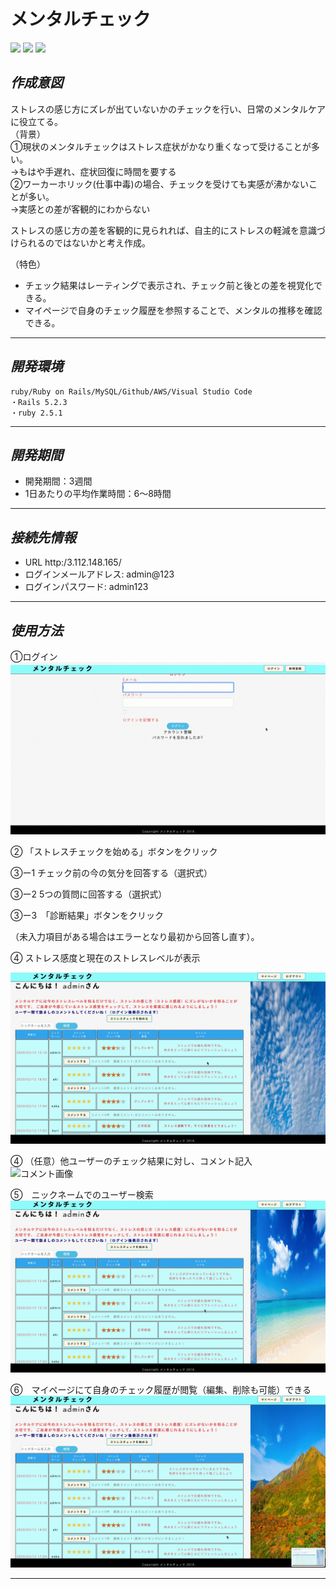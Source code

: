 # メンタルチェック

<img src="https://github.com/HIDEHIKO0522/git_mentalcheck/blob/master/mental_index.png" width="280px"> <img src="https://github.com/HIDEHIKO0522/git_mentalcheck/blob/master/mental_new.png" width="280px"> <img src="https://github.com/HIDEHIKO0522/git_mentalcheck/blob/master/mental_show.png" width="280px">

## *作成意図* 
ストレスの感じ方にズレが出ていないかのチェックを行い、日常のメンタルケアに役立てる。  
（背景）  
①現状のメンタルチェックはストレス症状がかなり重くなって受けることが多い。  
→もはや手遅れ、症状回復に時間を要する  
②ワーカーホリック(仕事中毒)の場合、チェックを受けても実感が沸かないことが多い。  
→実感との差が客観的にわからない  

ストレスの感じ方の差を客観的に見られれば、自主的にストレスの軽減を意識づけられるのではないかと考え作成。

（特色）  
* チェック結果はレーティングで表示され、チェック前と後との差を視覚化できる。  
* マイページで自身のチェック履歴を参照することで、メンタルの推移を確認できる。  
***

## *開発環境*
    ruby/Ruby on Rails/MySQL/Github/AWS/Visual Studio Code
    ・Rails 5.2.3 
    ・ruby 2.5.1
***    

## *開発期間*
  * 開発期間：3週間
  * 1日あたりの平均作業時間：6〜8時間
 *** 

## *接続先情報*
  * URL http:/3.112.148.165/
  * ログインメールアドレス: admin@123
  * ログインパスワード: admin123
***

## *使用方法*
  ①ログイン  
![ログイン画像](mental_login.gif)

  ② 「ストレスチェックを始める」ボタンをクリック  
  
  ③ー1 チェック前の今の気分を回答する（選択式）  
  
  ③ー2 5つの質問に回答する（選択式）  
  
  ③ー3　「診断結果」ボタンをクリック  
  
  （未入力項目がある場合はエラーとなり最初から回答し直す）。  
  
  ④ ストレス感度と現在のストレスレベルが表示   
  
![登録画像](mental_new.gif) 
 
  ④ （任意）他ユーザーのチェック結果に対し、コメント記入　
![コメント画像](mental_comment.gif)   

  ⑤　ニックネームでのユーザー検索　　
![検索画像](mental_search.gif) 

  ⑥　マイページにて自身のチェック履歴が閲覧（編集、削除も可能）できる  
![マイページ画像](mental_mypage.gif)   
  
 ***
